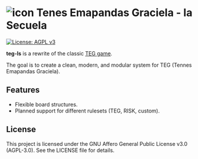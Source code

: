 ![icon](wad/assets/icon_64.png) Tenes Emapandas Graciela - la Secuela
=========================================

[![License: AGPL v3](https://img.shields.io/badge/License-AGPL%20v3-blue.svg)](https://www.gnu.org/licenses/agpl-3.0)

**teg-ls** is a rewrite of the classic [TEG game](https://github.com/wfx/teg).

The goal is to create a clean, modern, and modular system for TEG (Tennes Emapandas Graciela).

## Features

- Flexible board structures.
- Planned support for different rulesets (TEG, RISK, custom).

## License ##

This project is licensed under the GNU Affero General Public License v3.0 (AGPL-3.0).
See the LICENSE file for details.
